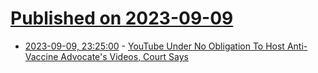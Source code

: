 # [Published on 2023-09-09](index.md)

* [2023-09-09, 23:25:00](https://news.slashdot.org/story/23/09/09/239234/youtube-under-no-obligation-to-host-anti-vaccine-advocates-videos-court-says?utm_source=rss1.0mainlinkanon&utm_medium=feed) - [YouTube Under No Obligation To Host Anti-Vaccine Advocate's Videos, Court Says](https://news.slashdot.org/story/23/09/09/239234/youtube-under-no-obligation-to-host-anti-vaccine-advocates-videos-court-says?utm_source=rss1.0mainlinkanon&utm_medium=feed)
